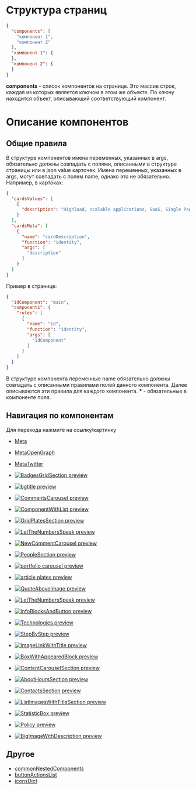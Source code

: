 # Структура страниц

```JSON
{
  "components": [
    "компонент 1",
    "компонент 2"
  ],
  "компонент 1": {
  },
  "компонент 2": {
  }
}
```

**components** - список компонентов на странице. Это массив строк, каждая из которых является ключом в этом же объекте.
По ключу находится объект, описывающий соответствующий компонент.

# Описание компонентов

## Общие правила

В структуре компонентов имена переменных, указанных в args, обязательно должны совпадать с полями, описанными в
структуре страницы или в json value карточек. Имена переменных, указанных в args, могут совпадать с полем name, однако
это не обязательно. Например, в картоках:

```JSON
{
  "cardsValues": [
    {
      "description": "Highload, scalable applications, SaaS, Single Page Web Applications, Progressive Web Applications"
    }
  ],
  "cardsMeta": [
    {
      "name": "cardDescription",
      "function": "identity",
      "args": [
        "description"
      ]
    }
  ]
}
```

Пример в странице:

```JSON
{
  "idComponent": "main",
  "component1": {
    "rules": [
      {
        "name": "id",
        "function": "identity",
        "args": [
          "idComponent"
        ]
      }
    ]
  }
}
```

В структуре компонента переменные name обязательно должны совпадать с описанными правилами полей данного компонента.
Далее описываются эти правила для каждого компонента.
**\*** - обязательные в компоненте поля.

## Навигация по компонентам

Для перехода нажмите на ссылку/картинку

- [Meta](components/common/Meta.md)
- [MetaOpenGraph](components/common/MetaOpenGraph.md)
- [MetaTwitter](components/common/MetaTwitter.md)

- [![BadgesGridSection preview](https://i.ibb.co/L9JGh7m/image69.png)](components/site/BadgesGridSection.md)
- [![bgtitle preview](https://i.ibb.co/5vBS610/image57.png)](components/site/BGTitle.md)
- [![CommentsCarousel preview](https://i.ibb.co/g4tx6zH/comments-carousel.png)](components/site/CommentsCarousel.md)
- [![ComponentWithList preview](https://i.ibb.co/X32LQ0w/component-With-Lists.jpg)](components/site/ComponentWithLists.md)
- [![GridPlatesSection preview](https://i.ibb.co/rx2YfSs/image9.png)](components/site/GridPlatesSection.md)
- [![LetTheNumbersSpeak preview](https://i.ibb.co/NxWcFhD/image76.png)](components/site/LetTheNumbersSpeak.md)
- [![NewCommentCarousel preview](https://i.ibb.co/KrXYHLR/Screenshot-from-2021-03-04-16-43-37.png)](components/site/NewCommentCarousel.md)
- [![PeopleSection preview](https://i.ibb.co/gj8kPTX/image24.png)](components/site/PeopleSection.md)
- [![portfolio carousel preview](https://i.ibb.co/gTBCgzf/portfolio-Carousel.png)](components/site/PortfolioCarousel.md)
- [![article plates preview](https://i.ibb.co/WD3rVtG/SPECIAL-OFFERS.png)](components/site/PortfolioPlatesSection.md)
- [![QuoteAboveImage preview](https://i.ibb.co/7CPcGfc/Quote-Above-Image.png)](components/site/QuoteAboveImage.md)
- [![LetTheNumbersSpeak preview](https://i.ibb.co/rc4hDyN/youtube.png)](components/site/Youtube.md)
- [![InfoBlocksAndButton preview](https://i.ibb.co/YpYvKN7/Screenshot-from-2021-04-09-11-40-37.png)](components/site/InfoBlocksAndButton.md)
- [![Technologies preview](https://i.ibb.co/m4zvK98/technologies.png)](components/site/Technologies.md)
- [![StepByStep preview](https://i.ibb.co/xFxC2yX/sbs.png)](components/site/StepByStep.md)
- [![ImageLinkWithTitle preview](https://i.ibb.co/xfRCfjG/ilwt.png)](components/site/ImageLinkWithTitle.md)
- [![BoxWithAppearedBlock preview](https://i.ibb.co/gwnNCyH/bwab.png)](components/site/BoxWithAppearedBlock.md)
- [![ContentCarouselSection preview](https://i.ibb.co/gtYp5n5/ci.png)](components/site/ContentCarouselSection.md)
- [![AboutHoursSection preview](https://i.ibb.co/9wBPR1D/awh.png)](components/site/AboutHoursSection.md)
- [![ContactsSection preview](https://i.ibb.co/tHVCfv0/cs.png)](components/site/ContactsSection.md)
- [![ListImagesWithTitleSection preview](https://i.ibb.co/mFhwBdJ/liwts.png)](components/site/ListImagesWithTitleSection.md)
- [![StatisticBox preview](https://i.ibb.co/kSMDvV3/numbers.png)](components/site/StatisticBox.md)
- [![Policy preview](https://i.ibb.co/w75WGhQ/policy.png)](components/site/PolicyHandler.md)
- [![BigImageWithDescription preview](https://i.ibb.co/pnTzJ5y/biwd.png)](components/site/BigImageWithDescription.md)

## Другое

- [commonNestedComponents](components/common/commonNestedComponents.md)
- [buttonActionsList](components/common/buttonActionsList.md)
- [iconsDict](components/common/iconsDict.md)
